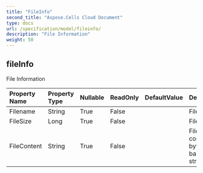 ```yaml
---
title: "FileInfo"
second_title: "Aspose.Cells Cloud Document"
type: docs
url: /specification/model/fileinfo/
description: "File Information"
weight: 50
---
```


## **fileInfo**

File Information 

| Property Name | Property Type | Nullable |  ReadOnly | DefaultValue | Description | 
| :- | :- | :- |:- |  :- | :- |
| Filename | String | True |  False |  | Filename.  |  
| FileSize | Long | True |  False |  | File size. |  
| FileContent | String | True |  False |  | File content,  byte to base64 string. |  

